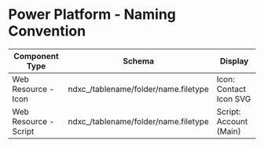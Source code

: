 # Power Platform - Naming Convention

| Component Type        | Schema                                | Display                |
| --------------------- | ------------------------------------- | ---------------------- |
| Web Resource - Icon   | ndxc\_/tablename/folder/name.filetype | Icon: Contact Icon SVG |
| Web Resource - Script | ndxc\_/tablename/folder/name.filetype | Script: Account (Main) |
